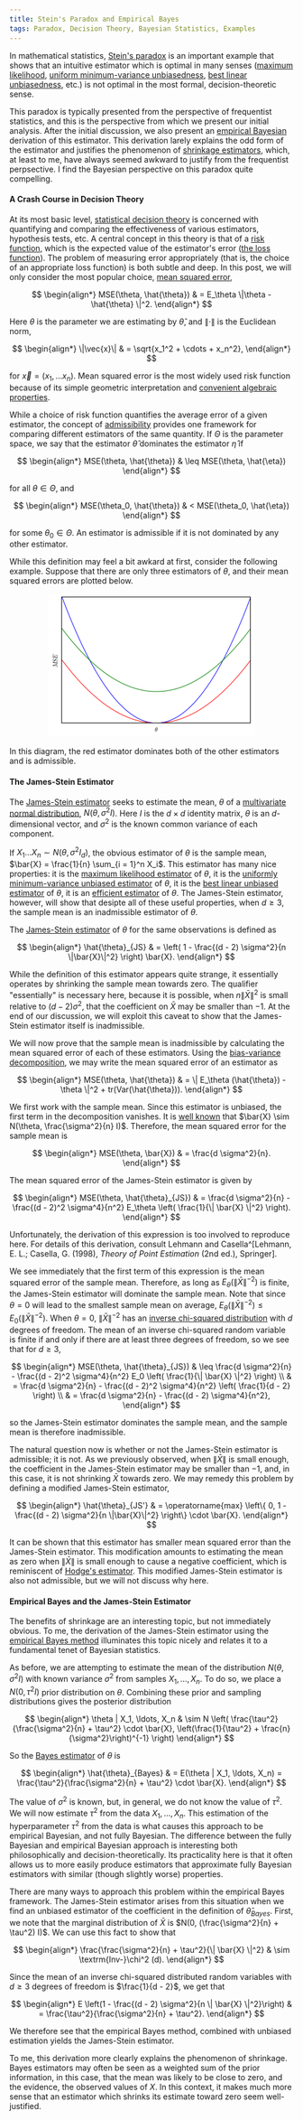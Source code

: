 ```yaml
---
title: Stein's Paradox and Empirical Bayes
tags: Paradox, Decision Theory, Bayesian Statistics, Examples
---
```


In mathematical statistics, [Stein's paradox](http://en.wikipedia.org/wiki/Stein%27s_example) is an important example that shows that an intuitive estimator which is optimal in many senses ([maximum likelihood](http://en.wikipedia.org/wiki/Maximum_likelihood_estimation), [uniform minimum-variance unbiasedness](http://en.wikipedia.org/wiki/Minimum-variance_unbiased_estimator), [best linear unbiasedness](http://en.wikipedia.org/wiki/Gauss%E2%80%93Markov_theorem), etc.) is not optimal in the most formal, decision-theoretic sense.

This paradox is typically presented from the perspective of frequentist statistics, and this is the perspective from which we present our initial analysis.  After the initial discussion, we also present an [empirical Bayesian](http://en.wikipedia.org/wiki/Empirical_Bayes_method) derivation of this estimator.  This derivation larely explains the odd form of the estimator and justifies the phenomenon of [shrinkage estimators](http://en.wikipedia.org/wiki/Shrinkage_estimator), which, at least to me, have always seemed awkward to justify from the frequentist perpsective.  I find the Bayesian perspective on this paradox quite compelling.

#### A Crash Course in Decision Theory

At its most basic level, [statistical decision theory](http://en.wikipedia.org/wiki/Statistical_decision_theory) is concerned with quantifying and comparing the effectiveness of  various estimators, hypothesis tests, etc.  A central concept in this theory is that of a [risk function](http://en.wikipedia.org/wiki/Risk_function), which is the expected value of the estimator's error ([the loss function](http://en.wikipedia.org/wiki/Loss_function)).  The problem of measuring error appropriately (that is, the choice of an appropriate loss function) is both subtle and deep.  In this post, we will only consider the most popular choice, [mean squared error](http://en.wikipedia.org/wiki/Mean_squared_error),

$$
\begin{align*}
MSE(\theta, \hat{\theta})
    & = E_\theta \|\theta - \hat{\theta} \|^2.
\end{align*}
$$

Here $\theta$ is the parameter we are estimating by $\hat{\theta}$, and $\| \cdot \|$ is the Euclidean norm,

$$
\begin{align*}
\|\vec{x}\|
    & = \sqrt{x_1^2 + \cdots + x_n^2},
\end{align*}
$$

for $\vec{x} = (x_1, \ldots x_n)$.  Mean squared error is the most widely used risk function because of its simple geometric interpretation and [convenient algebraic properties](http://en.wikipedia.org/wiki/Bias_of_an_estimator#Bias.2C_variance_and_mean_squared_error).

While a choice of risk function quantifies the average error of a given estimator, the concept of [admissibility](http://en.wikipedia.org/wiki/Admissible_decision_rule) provides one framework for comparing different estimators of the same quantity.  If $\Theta$ is the parameter space, we say that the estimator $\hat{\theta}$ dominates the estimator $\hat{\eta}$ if

$$
\begin{align*}
MSE(\theta, \hat{\theta})
    & \leq MSE(\theta, \hat{\eta})
\end{align*}
$$

for all $\theta \in \Theta$, and

$$
\begin{align*}
MSE(\theta_0, \hat{\theta})
    & < MSE(\theta_0, \hat{\eta})
\end{align*}
$$

for some $\theta_0 \in \Theta$.  An estimator is admissible if it is not dominated by any other estimator.

While this definition may feel a bit awkard at first, consider the following example.  Suppose that there are only three estimators of $\theta$, and their mean squared errors are plotted below.

<center><img src="/resources/stein/mses.png" /></center>

In this diagram, the red estimator dominates both of the other estimators and is admissible.

#### The James-Stein Estimator

The [James-Stein estimator](http://en.wikipedia.org/wiki/James%E2%80%93Stein_estimator) seeks to estimate the mean, $\theta$ of a [multivariate normal distribution](http://en.wikipedia.org/wiki/Multivariate_normal_distribution), $N(\theta, \sigma^2 I)$.  Here $I$ is the $d \times d$ identity matrix, $\theta$ is an $d$-dimensional vector, and $\sigma^2$ is the known common variance of each component.

If $X_1 \ldots X_n \sim N(\theta, \sigma^2 I_d)$, the obvious estimator of $\theta$ is the sample mean, $\bar{X} = \frac{1}{n} \sum_{i = 1}^n X_i$.  This estimator has many nice properties: it is the [maximum likelihood estimator](http://en.wikipedia.org/wiki/Maximum_likelihood_estimation) of $\theta$, it is the [uniformly minimum-variance unbiased estimator](http://en.wikipedia.org/wiki/Minimum-variance_unbiased_estimator) of $\theta$, it is the [best linear unbiased estimator](http://en.wikipedia.org/wiki/Gauss%E2%80%93Markov_theorem) of $\theta$, it is an [efficient estimator](http://en.wikipedia.org/wiki/Efficient_estimator) of $\theta$.  The James-Stein estimator, however, will show that desipte all of these useful properties, when $d \geq 3$, the sample mean is an inadmissible estimator of $\theta$.

The [James-Stein estimator](http://en.wikipedia.org/wiki/James%E2%80%93Stein_estimator) of $\theta$ for the same observations is defined as

$$
\begin{align*}
\hat{\theta}_{JS}
    & = \left( 1 - \frac{(d - 2) \sigma^2}{n \|\bar{X}\|^2} \right) \bar{X}.
\end{align*}
$$

While the definition of this estimator appears quite strange, it essentially operates by shrinking the sample mean towards zero.  The qualifier "essentially" is necessary here, because it is possible, when $n \| \bar{X} \|^2$ is small relative to $(d - 2) \sigma^2$, that the coefficient on $\bar{X}$ may be smaller than $-1$.  At the end of our discussion, we will exploit this caveat to show that the James-Stein estimator itself is inadmissible.

We will now prove that the sample mean is inadmissible by calculating the mean squared error of each of these estimators.  Using the [bias-variance decomposition](http://en.wikipedia.org/wiki/Bias_of_an_estimator#Bias.2C_variance_and_mean_squared_error), we may write the mean squared error of an estimator as

$$
\begin{align*}
MSE(\theta, \hat{\theta})
    & = \| E_\theta (\hat{\theta}) - \theta \|^2 + tr(Var(\hat{\theta})).
\end{align*}
$$

We first work with the sample mean.  Since this estimator is unbiased, the first term in the decomposition vanishes.  It is [well known](http://en.wikipedia.org/wiki/Multivariate_normal_distribution#Affine_transformation) that $\bar{X} \sim N(\theta, \frac{\sigma^2}{n} I)$.  Therefore, the mean squared error for the sample mean is

$$
\begin{align*}
MSE(\theta, \bar{X})
    & = \frac{d \sigma^2}{n}.
\end{align*}
$$

The mean squared error of the James-Stein estimator is given by

$$
\begin{align*}
MSE(\theta, \hat{\theta}_{JS})
    & = \frac{d \sigma^2}{n} - \frac{(d - 2)^2 \sigma^4}{n^2} E_\theta \left( \frac{1}{\| \bar{X} \|^2} \right).
\end{align*}
$$

Unfortunately, the derivation of this expression is too involved to reproduce here.  For details of this derivation, consult Lehmann and Casella^[Lehmann, E. L.; Casella, G. (1998), _Theory of Point Estimation_ (2nd ed.), Springer].

We see immediately that the first term of this expression is the mean squared error of the sample mean.  Therefore, as long as $E_\theta (\| \bar{X} \|^{-2})$ is finite, the James-Stein estimator will dominate the sample mean.  Note that since $\theta = 0$ will lead to the smallest sample mean on average, $E_\theta (\| \bar{X} \|^{-2}) \leq E_0 (\| \bar{X} \|^{-2})$.  When $\theta = 0$, $\| \bar{X} \|^{-2}$ has an [inverse chi-squared distribution](http://en.wikipedia.org/wiki/Inverse-chi-squared_distribution) with $d$ degrees of freedom.  The mean of an inverse chi-squared random variable is finite if and only if there are at least three degrees of freedom, so we see that for $d \geq 3$,

$$
\begin{align*}
MSE(\theta, \hat{\theta}_{JS})
    & \leq \frac{d \sigma^2}{n} - \frac{(d - 2)^2 \sigma^4}{n^2} E_0 \left( \frac{1}{\| \bar{X} \|^2} \right)   \\
    & = \frac{d \sigma^2}{n} - \frac{(d - 2)^2 \sigma^4}{n^2} \left( \frac{1}{d - 2} \right)    \\
    & = \frac{d \sigma^2}{n} - \frac{(d - 2) \sigma^4}{n^2},
\end{align*}
$$

so the James-Stein estimator dominates the sample mean, and the sample mean is therefore inadmissible.

The natural question now is whether or not the James-Stein estimator is admissible; it is not.  As we previously observed, when $\| \bar{X} \|$ is small enough, the coefficient in the James-Stein estimator may be smaller than $-1$, and, in this case, it is not shrinking $\bar{X}$ towards zero.  We may remedy this problem by defining a modified James-Stein estimator,

$$
\begin{align*}
\hat{\theta}_{JS'}
    & = \operatorname{max} \left\{ 0, 1 - \frac{(d - 2) \sigma^2}{n \|\bar{X}\|^2} \right\} \cdot \bar{X}.
\end{align*}
$$

It can be shown that this estimator has smaller mean squared error than the James-Stein estimator.  This modification amounts to estimating the mean as zero when $\| \bar{X} \|$ is small enough to cause a negative coefficient, which is reminiscent of [Hodge's estimator](http://en.wikipedia.org/wiki/Hodges%E2%80%99_estimator).  This modified James-Stein estimator is also not admissible, but we will not discuss why here.

#### Empirical Bayes and the James-Stein Estimator

The benefits of shrinkage are an interesting topic, but not immediately obvious.  To me, the derivation of the James-Stein estimator using the [empirical Bayes method](http://en.wikipedia.org/wiki/Empirical_Bayes_method) illuminates this topic nicely and relates it to a fundamental tenet of Bayesian statistics.

As before, we are attempting to estimate the mean of the distribution $N(\theta, \sigma^2 I)$ with known variance $\sigma^2$ from samples $X_1, \ldots, X_n$.  To do so, we place a $N(0, \tau^2 I)$ prior distribution on $\theta$.  Combining these prior and sampling distributions gives the posterior distribution

$$
\begin{align*}
\theta | X_1, \ldots, X_n
    & \sim N \left( \frac{\tau^2}{\frac{\sigma^2}{n} + \tau^2} \cdot \bar{X}, \left(\frac{1}{\tau^2} + \frac{n}{\sigma^2}\right)^{-1} \right)
\end{align*}
$$

So the [Bayes estimator](http://en.wikipedia.org/wiki/Bayes_estimator) of $\theta$ is

$$
\begin{align*}
\hat{\theta}_{Bayes}
    & = E(\theta | X_1, \ldots, X_n)
      = \frac{\tau^2}{\frac{\sigma^2}{n} + \tau^2} \cdot \bar{X}.
\end{align*}
$$

The value of $\sigma^2$ is known, but, in general, we do not know the value of $\tau^2$.  We will now estimate $\tau^2$ from the data $X_1, \ldots, X_n$.  This estimation of the hyperparameter $\tau^2$ from the data is what causes this approach to be empirical Bayesian, and not fully Bayesian.  The difference between the fully Bayesian and empirical Bayesian approach is interesting both philosophically and decision-theoretically.  Its practicality here is that it often allows us to more easily produce estimators that approximate fully Bayesian estimators with similar (though slightly worse) properties.

There are many ways to approach this problem within the empirical Bayes framework.  The James-Stein estimator arises from this situation when we find an unbiased estimator of the coefficient in the definition of $\hat{\theta}_{Bayes}$.  First, we note that the marginal distribution of $\bar{X}$ is $N(0, (\frac{\sigma^2}{n} + \tau^2) I)$.  We can use this fact to show that

$$
\begin{align*}
\frac{\frac{\sigma^2}{n} + \tau^2}{\| \bar{X} \|^2}
    & \sim \textrm{Inv-}\chi^2 (d).
\end{align*}
$$

Since the mean of an inverse chi-squared distributed random variables with $d \geq 3$ degrees of freedom is $\frac{1}{d - 2}$, we get that

$$
\begin{align*}
E \left(1 - \frac{(d - 2) \sigma^2}{n \| \bar{X} \|^2}\right)
    & = \frac{\tau^2}{\frac{\sigma^2}{n} + \tau^2}.
\end{align*}
$$

We therefore see that the empirical Bayes method, combined with unbiased estimation yields the James-Stein estimator.

To me, this derivation more clearly explains the phenomenon of shrinkage.  Bayes estimators may often be seen as a weighted sum of the prior information, in this case, that the mean was likely to be close to zero, and the evidence, the observed values of $X$.  In this context, it makes much more sense that an estimator which shrinks its estimate toward zero seem well-justified.

<script type="text/javascript" src="http://cdn.mathjax.org/mathjax/latest/MathJax.js?config=TeX-AMS_HTML"></script>
